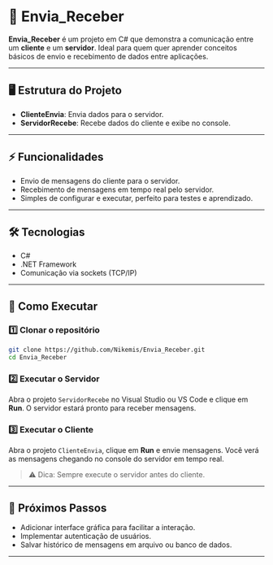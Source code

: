 # 🚀 Envia\_Receber

**Envia\_Receber** é um projeto em C# que demonstra a comunicação entre um **cliente** e um **servidor**. Ideal para quem quer aprender conceitos básicos de envio e recebimento de dados entre aplicações.

---

## 🖥️ Estrutura do Projeto

* **ClienteEnvia**: Envia dados para o servidor.
* **ServidorRecebe**: Recebe dados do cliente e exibe no console.

---

## ⚡ Funcionalidades

* Envio de mensagens do cliente para o servidor.
* Recebimento de mensagens em tempo real pelo servidor.
* Simples de configurar e executar, perfeito para testes e aprendizado.

---

## 🛠️ Tecnologias

* C#
* .NET Framework
* Comunicação via sockets (TCP/IP)

---

## 🏁 Como Executar

### 1️⃣ Clonar o repositório

```bash
git clone https://github.com/Nikemis/Envia_Receber.git
cd Envia_Receber
```

### 2️⃣ Executar o Servidor

Abra o projeto `ServidorRecebe` no Visual Studio ou VS Code e clique em **Run**.
O servidor estará pronto para receber mensagens.

### 3️⃣ Executar o Cliente

Abra o projeto `ClienteEnvia`, clique em **Run** e envie mensagens.
Você verá as mensagens chegando no console do servidor em tempo real.

> ⚠️ Dica: Sempre execute o servidor antes do cliente.

---

## 🎯 Próximos Passos

* Adicionar interface gráfica para facilitar a interação.
* Implementar autenticação de usuários.
* Salvar histórico de mensagens em arquivo ou banco de dados.

---

